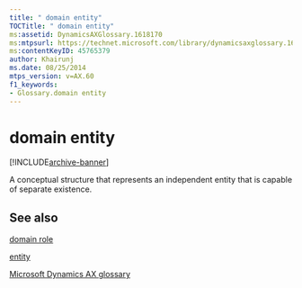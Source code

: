 ```yaml
---
title: " domain entity"
TOCTitle: " domain entity"
ms:assetid: DynamicsAXGlossary.1618170
ms:mtpsurl: https://technet.microsoft.com/library/dynamicsaxglossary.1618170(v=AX.60)
ms:contentKeyID: 45765379
author: Khairunj
ms.date: 08/25/2014
mtps_version: v=AX.60
f1_keywords:
- Glossary.domain entity
---
```


# domain entity


[!INCLUDE[archive-banner](includes/archive-banner.md)]

A conceptual structure that represents an independent entity that is capable of separate existence.

## See also

[domain role](domain-role.md)

[entity](entity.md)

[Microsoft Dynamics AX glossary](glossary/microsoft-dynamics-ax-glossary.md)

  


